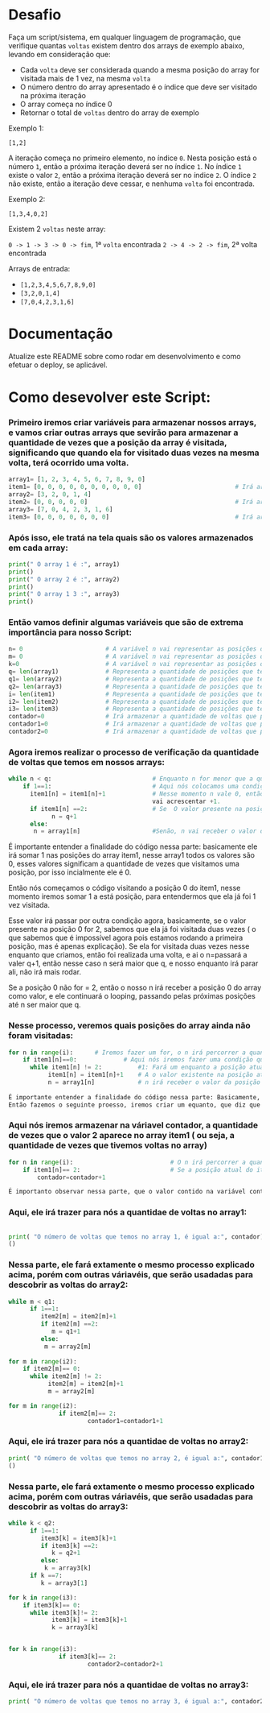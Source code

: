 # Desafio

Faça um script/sistema, em qualquer linguagem de programação, que verifique quantas `voltas` existem dentro dos arrays de exemplo abaixo, levando em consideração que:
 - Cada `volta` deve ser considerada quando a mesma posição do array for visitada mais de 1 vez, na mesma `volta`
 - O número dentro do array apresentado é o índice que deve ser visitado na próxima iteração
 - O array começa no índice 0
 - Retornar o total de `voltas` dentro do array de exemplo

Exemplo 1:

`[1,2]`

A iteração começa no primeiro elemento, no índice `0`. Nesta posição está o número `1`, então a próxima iteração deverá ser no índice `1`. No índice `1` existe o valor `2`, então a próxima iteração deverá ser no índice `2`. O índice `2` não existe, então a iteração deve cessar, e nenhuma `volta` foi encontrada.

Exemplo 2:

`[1,3,4,0,2]`

Existem 2 `voltas` neste array:

`0 -> 1 -> 3 -> 0 -> fim`, 1ª `volta` encontrada
`2 -> 4 -> 2 -> fim`, 2ª volta encontrada

Arrays de entrada:

 - `[1,2,3,4,5,6,7,8,9,0]`
 - `[3,2,0,1,4]`
 - `[7,0,4,2,3,1,6]`

# Documentação

Atualize este README sobre como rodar em desenvolvimento e como efetuar o deploy, se aplicável.

# Como desevolver este Script:

### Primeiro iremos criar variáveis para armazenar nossos arrays, e vamos criar outras arrays que sevirão para armazenar a quantidade de vezes que a posição da array é visitada, significando que quando ela for visitado duas vezes na mesma volta, terá ocorrido uma volta.              
```python
array1= [1, 2, 3, 4, 5, 6, 7, 8, 9, 0]
item1= [0, 0, 0, 0, 0, 0, 0, 0, 0, 0]                          # Irá armazenar quantidade de vezes que as posições do array1 são visitadas
array2= [3, 2, 0, 1, 4]
item2= [0, 0, 0, 0, 0]                                         # Irá armazenar quantidade de vezes que as posições do array2 são visitadas
array3= [7, 0, 4, 2, 3, 1, 6]
item3= [0, 0, 0, 0, 0, 0, 0]                                   # Irá armazenar quantidade de vezes que as posições do array3 são visitadas
```
### Após isso, ele tratá na tela quais são os valores armazenados em cada array:
```python
print(" O array 1 é :", array1)
print()
print(" O array 2 é :", array2)
print()
print(" O array 1 3 :", array3)
print()
```

### Então vamos definir algumas variáveis que são de extrema importância para nosso Script:
```python
n= 0                       # A variável n vai representar as posições do array1
m= 0                       # A variável n vai representar as posições do array1
k=0                        # A variável n vai representar as posições do array1
q= len(array1)             # Representa a quantidade de posições que tem no array1
q1= len(array2)            # Representa a quantidade de posições que tem no array2
q2= len(array3)            # Representa a quantidade de posições que tem no array3
i= len(item1)              # Representa a quantidade de posições que tem no item1
i2= len(item2)             # Representa a quantidade de posições que tem no item2
i3= len(item3)             # Representa a quantidade de posições que tem no item3
contador=0                 # Irá armazenar a quantidade de voltas que possui no array1
contador1=0                # Irá armazenar a quantidade de voltas que possui no array2
contador2=0                # Irá armazenar a quantidade de voltas que possui no array3
```
### Agora iremos realizar o processo de verificação da quantidade de voltas que temos em nossos arrays:
```python
while n < q:                            # Enquanto n for menor que a quantidade de posições existentes no array1
    if 1==1:                            # Aqui nós colocamos uma condição que será sempre verdadeira ( se 1 for igual a 1 ), para ele seguir com o processo.
      item1[n] = item1[n]+1             # Nesse momento n vale 0, então ele diz: O valor presente na posição de número 0 do item1 (o array que possui todos os valores com 0)
                                        vai acrescentar +1.
      if item1[n] ==2:                  # Se  O valor presente na posição de número 0 do item1 for igual a 2, n vai receber +12.
            n = q+1
      else:
       n = array1[n]                    #Senão, n vai receber o valor da posição de número 0 do array1, e ele fará esse processo, passando por todas as posiçãoes, até n ser > q.
```       
É importante entender a finalidade do código nessa parte: basicamente ele irá somar 1 nas posições do array item1, nesse array1 todos os valores são 0, esses valores significam a quantidade de vezes que visitamos uma posição, por isso incialmente ele é 0. 

Então nós começamos o código visitando a posição 0 do item1, nesse momento iremos somar 1 a está posição, para entendermos que ela já foi 1 vez visitada. 

Esse valor irá passar por outra condição agora, basicamente, se o valor presente na posição 0 for 2, sabemos que ela já foi visitada duas vezes ( o que sabemos que é impossível agora pois estamos rodando a primeira posição, mas é apenas explicação). Se ela for visitada duas vezes nesse enquanto que criamos, então foi realizada uma volta, e ai o n=passará a valer q+1, então nesse caso n será maior que q, e nosso enquanto irá parar ali, não irá mais rodar.

Se a posição 0 não for = 2, então o nosso n irá receber a posição 0 do array como valor, e ele continuará o looping, passando pelas próximas posições até n ser maior que q.

### Nesse processo, veremos quais posições do array ainda não foram visitadas:
```python
for n in range(i):      # Iremos fazer um for, o n irá percorrer a quantidade de vezes que possui na variável i, essa por sua vez armazena a quantidade de posições que no item1
    if item1[n]==0:             # Aqui nós iremos fazer uma condição que, se a posição atual do item1 for igual 0, ele realizará o seguinte processo:
      while item1[n] != 2:          #1: Fará um enquanto a posição atual do item1 for diferente de 2:
           item1[n] = item1[n]+1    # A o valor existente na posição atual do item1 receberá +1
           n = array1[n]            # n irá receber o valor da posição atual do array1
           
É importante entender a finalidade do código nessa parte: Basicamente, ele irá pegar todos os valores presente no array item1, e verificar se tem algum que vale 0. Se tiver algum, significa que ele não foi visitado nenhuma vez, a volta acabou antes de chegar nele, porém precisamos rodar ele também. 
Então fazemos o seguinte proesso, iremos criar um equanto, que diz que enquanto esse valor for diferente de 2 ( ou seja enquanto não finalizar a volta), o a posição do item1 atual irá receber +1 e o logo em seguida o n irá receber o valor da posição atual do array1, e esse processo será feito em looping até item1[n] ==2.

```
### Aqui nós iremos armazenar na váriavel contador, a quantidade de vezes que o valor 2 aparece no array item1 ( ou seja, a quantidade de vezes que tivemos voltas no array)
```python
for n in range(i):                           # O n irá percorrer a quantidade de vezes que possui na variável i, essa por sua vez armazena a quantidade de posições que no item1
    if item1[n]== 2:                         # Se a posição atual do item1 for igual a 2, então o contador irá receber +1.
        contador=contador+1

É importanto observar nessa parte, que o valor contido na variável contador, é quantidade de voltar que tivemos no array1.
```

### Aqui, ele irá trazer para nós a quantidae de voltas no array1:
```python
        
print( "O número de voltas que temos no array 1, é igual a:", contador)
()
```

### Nessa parte, ele fará extamente o mesmo processo explicado acima, porém com outras váriavéis, que serão usadadas para descobrir as voltas do array2:
```python
while m < q1:
      if 1==1:
         item2[m] = item2[m]+1
         if item2[m] ==2:
            m = q1+1
         else:
          m = array2[m]
          
for m in range(i2):
    if item2[m]== 0:
      while item2[m] != 2:
           item2[m] = item2[m]+1
           m = array2[m]

for m in range(i2):
              if item2[m]== 2:
                      contador1=contador1+1
 ```                    
                      
 ### Aqui, ele irá trazer para nós a quantidae de voltas no array2:      
 ```python
print( "O número de voltas que temos no array 2, é igual a:", contador1)
()
```

### Nessa parte, ele fará extamente o mesmo processo explicado acima, porém com outras váriavéis, que serão usadadas para descobrir as voltas do array3:
```python
while k < q2:
      if 1==1:
         item3[k] = item3[k]+1
         if item3[k] ==2:
            k = q2+1
         else:
          k = array3[k]
      if k ==7:
         k = array3[1]

for k in range(i3):
    if item3[k]== 0:
      while item3[k]!= 2:
            item3[k] = item3[k]+1
            k = array3[k]


for k in range(i3):
              if item3[k]== 2:
                      contador2=contador2+1
 ```
                 
 ### Aqui, ele irá trazer para nós a quantidae de voltas no array3:     
 ```python
print( "O número de voltas que temos no array 3, é igual a:", contador2)
```
